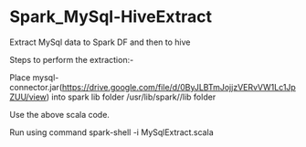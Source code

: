 # Spark_MySql-HiveExtract
Extract MySql data to Spark DF and then to hive

Steps to perform the extraction:-

Place mysql-connector.jar(https://drive.google.com/file/d/0ByJLBTmJojjzVERvVW1Lc1JpZUU/view) into spark lib folder /usr/lib/spark//lib folder

Use the above scala code.

Run using command spark-shell -i MySqlExtract.scala
